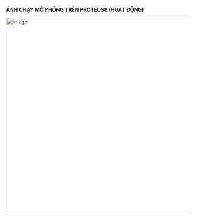 **ẢNH CHẠY MÔ PHỎNG TRÊN PROTEUS8 (HOẠT ĐỘNG)**

<img width="1015" height="530" alt="image" src="https://github.com/user-attachments/assets/36b7eeec-0a00-49f1-9ac7-0d428f700bb9" />
